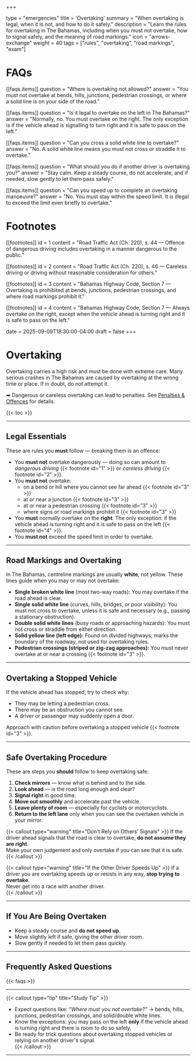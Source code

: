 +++

type = "emergencies"
title = 'Overtaking'
summary = "When overtaking is legal, when it is not, and how to do it safely."
description = "Learn the rules for overtaking in The Bahamas, including when you must not overtake, how to signal safely, and the meaning of road markings."
icon = "arrows-exchange"
weight = 40
tags = ["rules", "overtaking", "road markings", "exam"]

# FAQs
[[faqs.items]]
question = "Where is overtaking not allowed?"
answer = "You must not overtake at bends, hills, junctions, pedestrian crossings, or where a solid line is on your side of the road."

[[faqs.items]]
question = "Is it legal to overtake on the left in The Bahamas?"
answer = "Normally, no. You must overtake on the right. The only exception is if the vehicle ahead is signalling to turn right and it is safe to pass on the left."

[[faqs.items]]
question = "Can you cross a solid white line to overtake?"
answer = "No. A solid white line means you must not cross or straddle it to overtake."

[[faqs.items]]
question = "What should you do if another driver is overtaking you?"
answer = "Stay calm. Keep a steady course, do not accelerate, and if needed, slow gently to let them pass safely."

[[faqs.items]]
question = "Can you speed up to complete an overtaking manoeuvre?"
answer = "No. You must stay within the speed limit. It is illegal to exceed the limit even briefly to overtake."

# Footnotes
[[footnotes]]
id = 1
content = "Road Traffic Act (Ch. 220), s. 44 — Offence of dangerous driving includes overtaking in a manner dangerous to the public."

[[footnotes]]
id = 2
content = "Road Traffic Act (Ch. 220), s. 46 — Careless driving or driving without reasonable consideration for others."

[[footnotes]]
id = 3
content = "Bahamas Highway Code, Section 7 — Overtaking is prohibited at bends, junctions, pedestrian crossings, and where road markings prohibit it."

[[footnotes]]
id = 4
content = "Bahamas Highway Code, Section 7 — Always overtake on the right, except when the vehicle ahead is turning right and it is safe to pass on the left."

date = 2025-09-09T18:30:00-04:00
draft = false
+++

# Overtaking

Overtaking carries a high risk and must be done with extreme care. Many serious crashes in The Bahamas are caused by overtaking at the wrong time or place. If in doubt, do not attempt it.  

➡ Dangerous or careless overtaking can lead to penalties. See [Penalties & Offences](/law/penalties-offences/) for details.  

{{< toc >}}

---

## Legal Essentials

These are rules you **must** follow — breaking them is an offence:

- You **must not** overtake dangerously — doing so can amount to *dangerous driving* {{< footnote id="1" >}} or *careless driving* {{< footnote id="2" >}}.  
- You **must not** overtake:  
  - on a bend or hill where you cannot see far ahead {{< footnote id="3" >}}  
  - at or near a junction {{< footnote id="3" >}}  
  - at or near a pedestrian crossing {{< footnote id="3" >}}  
  - where signs or road markings prohibit it {{< footnote id="3" >}}  
- You **must** normally overtake on the **right**. The only exception: if the vehicle ahead is turning right and it is safe to pass on the left {{< footnote id="4" >}}.  
- You **must not** exceed the speed limit in order to overtake.  

---

## Road Markings and Overtaking

In The Bahamas, centreline markings are usually **white**, not yellow. These lines guide when you may or may not overtake:

- **Single broken white line** (most two-way roads): You may overtake if the road ahead is clear.  
- **Single solid white line** (curves, hills, bridges, or poor visibility): You must not cross to overtake, unless it is safe and necessary (e.g., passing a stationary obstruction).  
- **Double solid white lines** (busy roads or approaching hazards): You must not cross or straddle from either direction.  
- **Solid yellow line (left edge):** Found on divided highways; marks the boundary of the roadway, not used for overtaking rules.  
- **Pedestrian crossings (striped or zig-zag approaches):** You must never overtake at or near a crossing {{< footnote id="3" >}}.  

---

## Overtaking a Stopped Vehicle

If the vehicle ahead has stopped, try to check why:  
- They may be letting a pedestrian cross.  
- There may be an obstruction you cannot see.  
- A driver or passenger may suddenly open a door.  

Approach with caution before overtaking a stopped vehicle {{< footnote id="3" >}}.  

---

## Safe Overtaking Procedure

These are steps you **should** follow to keep overtaking safe:

1. **Check mirrors** — know what is behind and to the side.  
2. **Look ahead** — is the road long enough and clear?  
3. **Signal right** in good time.  
4. **Move out smoothly** and accelerate past the vehicle.  
5. **Leave plenty of room** — especially for cyclists or motorcyclists.  
6. **Return to the left lane** only when you can see the overtaken vehicle in your mirror.  

{{< callout type="warning" title="Don't Rely on Others' Signals" >}}
If the driver ahead signals that the road is clear to overtake, **do not assume they are right**.  
Make your own judgement and only overtake if you can see that it is safe.  
{{< /callout >}}

{{< callout type="warning" title="If the Other Driver Speeds Up" >}}
If a driver you are overtaking speeds up or resists in any way, **stop trying to overtake**.  
Never get into a race with another driver.  
{{< /callout >}}

---

## If You Are Being Overtaken

- Keep a steady course and **do not speed up**.  
- Move slightly left if safe, giving the other driver room.  
- Slow gently if needed to let them pass quickly.  

---


## Frequently Asked Questions

{{< faqs >}}

---

{{< callout type="tip" title="Study Tip" >}}
- Expect questions like: *“Where must you not overtake?”* → bends, hills, junctions, pedestrian crossings, and solid/double white lines.  
- Know the exceptions: you may pass on the left **only** if the vehicle ahead is turning right and there is room to do so safely.  
- Be ready for trick questions about overtaking stopped vehicles or relying on another driver's signal.  
{{< /callout >}}

---
